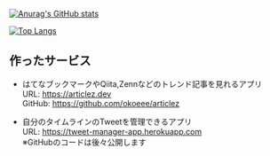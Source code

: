 [![Anurag's GitHub stats](https://github-readme-stats.vercel.app/api?username=okoeee&count_private=true&show_icons=true)](https://github.com/anuraghazra/github-readme-stats)

[![Top Langs](https://github-readme-stats.vercel.app/api/top-langs/?username=okoeee&langs_count=8)](https://github.com/anuraghazra/github-readme-stats)

## 作ったサービス
- はてなブックマークやQiita,Zennなどのトレンド記事を見れるアプリ  
URL: https://articlez.dev  
GitHub: https://github.com/okoeee/articlez

- 自分のタイムラインのTweetを管理できるアプリ  
URL: https://tweet-manager-app.herokuapp.com  
※GitHubのコードは後々公開します
